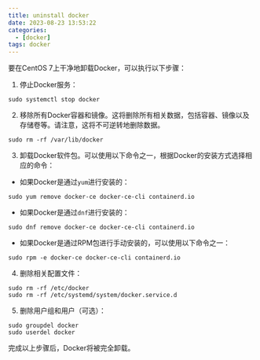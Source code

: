 ```yaml
---
title: uninstall docker
date: 2023-08-23 13:53:22
categories:
  - [docker]
tags: docker
---
```

要在CentOS 7上干净地卸载Docker，可以执行以下步骤：

1. 停止Docker服务：

```
sudo systemctl stop docker
```

2. 移除所有Docker容器和镜像。这将删除所有相关数据，包括容器、镜像以及存储卷等。请注意，这将不可逆转地删除数据。

```
sudo rm -rf /var/lib/docker
```

3. 卸载Docker软件包。可以使用以下命令之一，根据Docker的安装方式选择相应的命令：

- 如果Docker是通过`yum`进行安装的：

```
sudo yum remove docker-ce docker-ce-cli containerd.io
```

- 如果Docker是通过`dnf`进行安装的：

```
sudo dnf remove docker-ce docker-ce-cli containerd.io
```

- 如果Docker是通过RPM包进行手动安装的，可以使用以下命令之一：

```
sudo rpm -e docker-ce docker-ce-cli containerd.io
```

4. 删除相关配置文件：

```
sudo rm -rf /etc/docker
sudo rm -rf /etc/systemd/system/docker.service.d
```

5. 删除用户组和用户（可选）：

```
sudo groupdel docker
sudo userdel docker
```

完成以上步骤后，Docker将被完全卸载。